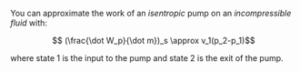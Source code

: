 
You can approximate the work of an *isentropic* pump on an *incompressible fluid* with:

$$ (\frac{\dot W_p}{\dot m})_s \approx v_1(p_2-p_1)$$

where state $1$ is the input to the pump and state $2$ is the exit of the pump.

